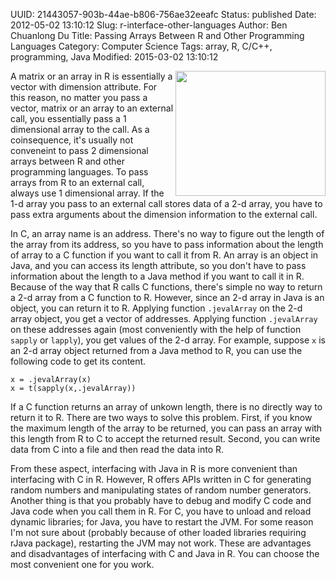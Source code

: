 UUID: 21443057-903b-44ae-b806-756ae32eeafc
Status: published
Date: 2012-05-02 13:10:12
Slug: r-interface-other-languages
Author: Ben Chuanlong Du
Title: Passing Arrays Between R and Other Programming Languages
Category: Computer Science
Tags: array, R, C/C++, programming, Java
Modified: 2015-03-02 13:10:12

<img src="http://dclong.github.io/media/r/r.png" height="200" width="240" align="right"/>
A matrix or an array in R is essentially a vector with dimension attribute. 
For this reason, no matter you pass a vector, matrix or an array
to an external call, you essentially pass a 1 dimensional array to the call. 
As a coinsequence, 
it's usually not conveneint to pass 2 dimensional arrays between R and other programming languages. 
To pass arrays from R to an external call, 
always use 1 dimensional array.
If the 1-d array you pass to an external call stores data of a 2-d array, 
you have to pass extra arguments about the
dimension information to the external call.

In C, an array name is an address. 
There's no way to figure out the length of the array from its address, 
so you have to pass information about the length of array to a C function if you want to call it from R. 
An array is an object in Java, and you can access its length attribute, so you don't have to pass
information about the length to a Java method if you want to call it in R.
Because of the way that R calls C functions, there's simple no way to return a
2-d array from a C function to R. However, since an 2-d array in Java is an
object, you can return it to R. Applying function `.jevalArray` on the 2-d array
object, you get a vector of addresses. Applying function `.jevalArray` on these
addresses again (most conveniently with the help of function `sapply` or
`lapply`), you get values of the 2-d array. For example, suppose `x` is an 2-d
array object returned from a Java method to R, you can use the following code to
get its content.

    x = .jevalArray(x)
    x = t(sapply(x,.jevalArray))

If a C function returns an array of unkown length, there is no directly way to
return it to R. There are two ways to solve this problem. First, if you know the
maximum length of the array to be returned, you can pass an array with this
length from R to C to accept the returned result. Second, you can write data
from C into a file and then read the data into R. 

From these aspect, interfacing with Java in R is more convenient than
interfacing with C in R. However, R offers APIs written in C for generating
random numbers and manipulating states of random number generators. Another
thing is that you probably have to debug and modify C code and Java code when
you call them in R. For C, you have to unload and reload dynamic libraries; for
Java, you have to restart the JVM. For some reason I'm not sure about (probably
because of other loaded libraries requiring rJava package), restarting the JVM
may not work. These are advantages and disadvantages of interfacing with C and
Java in R. You can choose the most convenient one for you work. 

